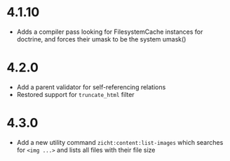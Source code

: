 # 4.1.10 #
* Adds a compiler pass looking for FilesystemCache instances for doctrine, and forces their umask to be the system umask()


# 4.2.0 #
* Add a parent validator for self-referencing relations
* Restored support for `truncate_html` filter

# 4.3.0 #
* Add a new utility command `zicht:content:list-images` which searches for `<img ...>` and lists all files with their file size
